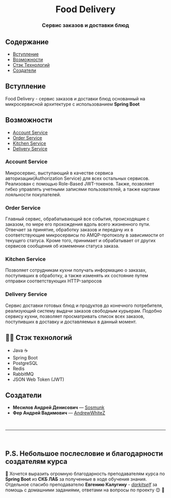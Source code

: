 <h1 align="center">Food Delivery</h1>

### <div align="center"> Сервис заказов и доставки блюд</div>


## Содержание
- [Вступление](#Вступление)
- [Возможности](#Возможности)
- [Стэк Технологий](#-стэк-технологий)
- [Создатели](#создатели)


## Вступление
Food Delivery - сервис заказов и доставки блюд основанный на микросервисной архитектуре с использованием <b>Spring Boot</b>

## Возможности
- [Account Service](#account-service)
- [Order Service](#order-service)
- [Kitchen Service](#kitchen-service)
- [Delivery Service](#delivery-service)

### Account Service
Микросервис, выступающий в качестве сервиса авторизации(Authorization Service) для всех остальных сервисов. Реализован с помощью Role-Based JWT-токенов. Также, позволяет гибко управлять учетными записями пользователей, а также картами лояльности покупателей.

### Order Service
Главный сервис, обрабатывающий все события, происходящие с заказом, по мере его прохождения вдоль всего жизненного пути. Отвечает за принятие, обработку заказов и передачу их в соответствующие микросервисы по AMQP-протоколу в зависимости от текущего статуса. Кроме того, принимает и обрабатывает от других сервисов сообщения об измемении статуса заказа.

### Kitchen Service
Позволяет сотрудникам кухни получать информацию о заказах, поступивших в обработку, а также изменять их состояние путем отправки соответствующих HTTP-запросов

### Delivery Service
Сервис доставки готовых блюд и продуктов до конечного потребителя, реализующий систему выдачи заказов свободным курьерам. Подобно сервису кухни, позволяет просматривать список всех заказов, поступивших в доставку и доставляемых в данный момент.


## 👨‍💻 Стэк технологий
- Java ☕
- Spring Boot 
- PostgreSQL 
- Redis 
- RabbitMQ 
- JSON Web Token (JWT)


## Создатели
- <b>Месилов Андрей Денисович</b> — [Sosmunk](https://github.com/Sosmunk)
- <b>Фер Андрей Вадимович</b> — [AndrewWhiteZ](https://github.com/AndrewWhiteZ)

<br>

---

<br>

## P.S. Небольшое послесловие и благодарности создателям курса 

💚 Хочется выразить огромную благодарность преподавателям курса по <b>Spring Boot</b> из <b>СКБ ЛАБ</b>
за полученные в ходе обучения знания.</br>
Отдельное спасибо преподавателю <b>Евгению Калугину</b> - <i>[darkitself](https://github.com/darkitself)</i>
за помощь с домашними заданиями, ответами на вопросы по проекту 😊 🧡

